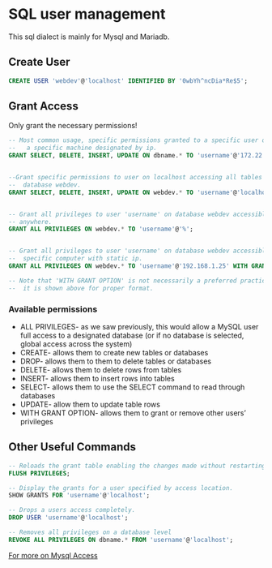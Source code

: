 # SQL user management
This sql dialect is mainly for Mysql and Mariadb.

## Create User

```SQL
CREATE USER 'webdev'@'localhost' IDENTIFIED BY '0wbYh^ncDia*Re$5';
```

## Grant Access

Only grant the necessary permissions!

```SQL
-- Most common usage, specific permissions granted to a specific user on
--   a specific machine designated by ip.
GRANT SELECT, DELETE, INSERT, UPDATE ON dbname.* TO 'username'@'172.22.1.112';


--Grant specific permissions to user on localhost accessing all tables on
--  database webdev.
GRANT SELECT, DELETE, INSERT, UPDATE ON webdev.* TO 'username'@'localhost';


-- Grant all privileges to user 'username' on database webdev accessible from
-- anywhere.
GRANT ALL PRIVILEGES ON webdev.* TO 'username'@'%';


-- Grant all privileges to user 'username' on database webdev accessible from
--  specific computer with static ip. 
GRANT ALL PRIVILEGES ON webdev.* TO 'username'@'192.168.1.25' WITH GRANT OPTION;

-- Note that 'WITH GRANT OPTION' is not necessarily a preferred practice, 
--  it is shown above for proper format.
```

### Available permissions
- ALL PRIVILEGES- as we saw previously, this would allow a MySQL user full access to a designated database (or if no database is selected, global access across the system)
- CREATE- allows them to create new tables or databases
- DROP- allows them to them to delete tables or databases
- DELETE- allows them to delete rows from tables
- INSERT- allows them to insert rows into tables
- SELECT- allows them to use the SELECT command to read through databases
- UPDATE- allow them to update table rows
- WITH GRANT OPTION- allows them to grant or remove other users’ privileges

## Other Useful Commands

```SQL
-- Reloads the grant table enabling the changes made without restarting server.
FLUSH PRIVILEGES;

-- Display the grants for a user specified by access location.
SHOW GRANTS FOR 'username'@'localhost';

-- Drops a users access completely.
DROP USER 'username'@'localhost';

-- Removes all privileges on a database level
REVOKE ALL PRIVILEGES ON dbname.* FROM 'username'@'localhost';
```
[For more on Mysql Access](https://dev.mysql.com/doc/refman/5.7/en/grant.html)